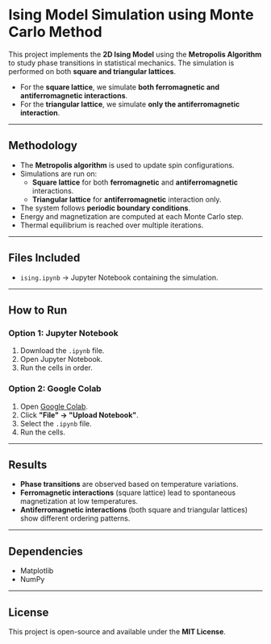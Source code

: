 # **Ising Model Simulation using Monte Carlo Method**

This project implements the **2D Ising Model** using the **Metropolis Algorithm** to study phase transitions in statistical mechanics. The simulation is performed on both **square and triangular lattices**. 

- For the **square lattice**, we simulate **both ferromagnetic and antiferromagnetic interactions**.  
- For the **triangular lattice**, we simulate **only the antiferromagnetic interaction**.

---

## **Methodology**
- The **Metropolis algorithm** is used to update spin configurations.
- Simulations are run on:
  - **Square lattice** for both **ferromagnetic** and **antiferromagnetic** interactions.
  - **Triangular lattice** for **antiferromagnetic** interaction only.
- The system follows **periodic boundary conditions**.
- Energy and magnetization are computed at each Monte Carlo step.
- Thermal equilibrium is reached over multiple iterations.

---

## **Files Included**
- `ising.ipynb` → Jupyter Notebook containing the simulation.

---

## **How to Run**
### **Option 1: Jupyter Notebook**  
1. Download the `.ipynb` file.  
2. Open Jupyter Notebook.  
3. Run the cells in order.  

### **Option 2: Google Colab**  
1. Open [Google Colab](https://colab.research.google.com/).  
2. Click **"File" → "Upload Notebook"**.  
3. Select the `.ipynb` file.  
4. Run the cells.  

---

## **Results**
- **Phase transitions** are observed based on temperature variations.
- **Ferromagnetic interactions** (square lattice) lead to spontaneous magnetization at low temperatures.
- **Antiferromagnetic interactions** (both square and triangular lattices) show different ordering patterns.

---

## **Dependencies**
- Matplotlib  
- NumPy  

---

## **License**
This project is open-source and available under the **MIT License**.
